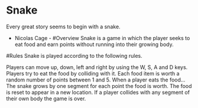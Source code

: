 # Snake
Every great story seems to begin with a snake.

- Nicolas Cage -
#Overview
Snake is a game in which the player seeks to eat food and earn points without running into their growing body.

#Rules
Snake is played according to the following rules.

Players can move up, down, left and right by using the W, S, A and D keys.
Players try to eat the food by colliding with it.
Each food item is worth a random number of points between 1 and 5.
When a player eats the food...
The snake grows by one segment for each point the food is worth.
The food is reset to appear in a new location.
If a player collides with any segment of their own body the game is over.
